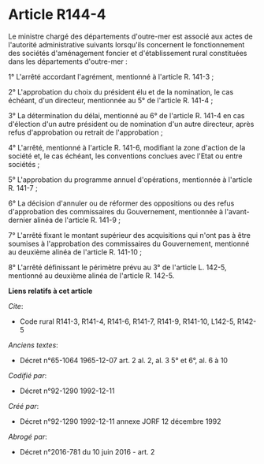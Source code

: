 # Article R144-4

Le ministre chargé des départements d'outre-mer est associé aux actes de l'autorité administrative suivants lorsqu'ils
concernent le fonctionnement des sociétés d'aménagement foncier et d'établissement rural constituées dans les départements
d'outre-mer :

1° L'arrêté accordant l'agrément, mentionné à l'article R. 141-3 ;

2° L'approbation du choix du président élu et de la nomination, le cas échéant, d'un directeur, mentionnée au 5° de l'article
R. 141-4 ;

3° La détermination du délai, mentionné au 6° de l'article R. 141-4 en cas d'élection d'un autre président ou de nomination
d'un autre directeur, après refus d'approbation ou retrait de l'approbation ;

4° L'arrêté, mentionné à l'article R. 141-6, modifiant la zone d'action de la société et, le cas échéant, les conventions
conclues avec l'Etat ou entre sociétés ;

5° L'approbation du programme annuel d'opérations, mentionnée à l'article R. 141-7 ;

6° La décision d'annuler ou de réformer des oppositions ou des refus d'approbation des commissaires du Gouvernement,
mentionnée à l'avant-dernier alinéa de l'article R. 141-9 ;

7° L'arrêté fixant le montant supérieur des acquisitions qui n'ont pas à être soumises à l'approbation des commissaires du
Gouvernement, mentionné au deuxième alinéa de l'article R. 141-10 ;

8° L'arrêté définissant le périmètre prévu au 3° de l'article L. 142-5, mentionné au deuxième alinéa de l'article R. 142-5.

**Liens relatifs à cet article**

_Cite_:

  - Code rural R141-3, R141-4, R141-6, R141-7, R141-9, R141-10, L142-5, R142-5

_Anciens textes_:

  - Décret n°65-1064 1965-12-07 art. 2 al. 2, al. 3 5° et 6°, al. 6 à 10

_Codifié par_:

  - Décret n°92-1290 1992-12-11

_Créé par_:

  - Décret n°92-1290 1992-12-11 annexe JORF 12 décembre 1992

_Abrogé par_:

  - Décret n°2016-781 du 10 juin 2016 - art. 2
